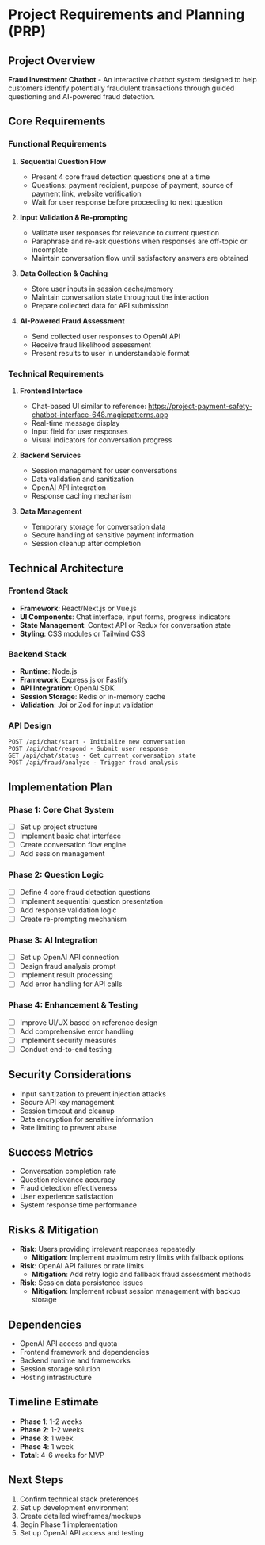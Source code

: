 # Project Requirements and Planning (PRP)

## Project Overview
**Fraud Investment Chatbot** - An interactive chatbot system designed to help customers identify potentially fraudulent transactions through guided questioning and AI-powered fraud detection.

## Core Requirements

### Functional Requirements
1. **Sequential Question Flow**
   - Present 4 core fraud detection questions one at a time
   - Questions: payment recipient, purpose of payment, source of payment link, website verification
   - Wait for user response before proceeding to next question

2. **Input Validation & Re-prompting**
   - Validate user responses for relevance to current question
   - Paraphrase and re-ask questions when responses are off-topic or incomplete
   - Maintain conversation flow until satisfactory answers are obtained

3. **Data Collection & Caching**
   - Store user inputs in session cache/memory
   - Maintain conversation state throughout the interaction
   - Prepare collected data for API submission

4. **AI-Powered Fraud Assessment**
   - Send collected user responses to OpenAI API
   - Receive fraud likelihood assessment
   - Present results to user in understandable format

### Technical Requirements
1. **Frontend Interface**
   - Chat-based UI similar to reference: https://project-payment-safety-chatbot-interface-648.magicpatterns.app
   - Real-time message display
   - Input field for user responses
   - Visual indicators for conversation progress

2. **Backend Services**
   - Session management for user conversations
   - Data validation and sanitization
   - OpenAI API integration
   - Response caching mechanism

3. **Data Management**
   - Temporary storage for conversation data
   - Secure handling of sensitive payment information
   - Session cleanup after completion

## Technical Architecture

### Frontend Stack
- **Framework**: React/Next.js or Vue.js
- **UI Components**: Chat interface, input forms, progress indicators
- **State Management**: Context API or Redux for conversation state
- **Styling**: CSS modules or Tailwind CSS

### Backend Stack
- **Runtime**: Node.js
- **Framework**: Express.js or Fastify
- **API Integration**: OpenAI SDK
- **Session Storage**: Redis or in-memory cache
- **Validation**: Joi or Zod for input validation

### API Design
```
POST /api/chat/start - Initialize new conversation
POST /api/chat/respond - Submit user response
GET /api/chat/status - Get current conversation state
POST /api/fraud/analyze - Trigger fraud analysis
```

## Implementation Plan

### Phase 1: Core Chat System
- [ ] Set up project structure
- [ ] Implement basic chat interface
- [ ] Create conversation flow engine
- [ ] Add session management

### Phase 2: Question Logic
- [ ] Define 4 core fraud detection questions
- [ ] Implement sequential question presentation
- [ ] Add response validation logic
- [ ] Create re-prompting mechanism

### Phase 3: AI Integration
- [ ] Set up OpenAI API connection
- [ ] Design fraud analysis prompt
- [ ] Implement result processing
- [ ] Add error handling for API calls

### Phase 4: Enhancement & Testing
- [ ] Improve UI/UX based on reference design
- [ ] Add comprehensive error handling
- [ ] Implement security measures
- [ ] Conduct end-to-end testing

## Security Considerations
- Input sanitization to prevent injection attacks
- Secure API key management
- Session timeout and cleanup
- Data encryption for sensitive information
- Rate limiting to prevent abuse

## Success Metrics
- Conversation completion rate
- Question relevance accuracy
- Fraud detection effectiveness
- User experience satisfaction
- System response time performance

## Risks & Mitigation
- **Risk**: Users providing irrelevant responses repeatedly
  - **Mitigation**: Implement maximum retry limits with fallback options
- **Risk**: OpenAI API failures or rate limits
  - **Mitigation**: Add retry logic and fallback fraud assessment methods
- **Risk**: Session data persistence issues
  - **Mitigation**: Implement robust session management with backup storage

## Dependencies
- OpenAI API access and quota
- Frontend framework and dependencies
- Backend runtime and frameworks
- Session storage solution
- Hosting infrastructure

## Timeline Estimate
- **Phase 1**: 1-2 weeks
- **Phase 2**: 1-2 weeks  
- **Phase 3**: 1 week
- **Phase 4**: 1 week
- **Total**: 4-6 weeks for MVP

## Next Steps
1. Confirm technical stack preferences
2. Set up development environment
3. Create detailed wireframes/mockups
4. Begin Phase 1 implementation
5. Set up OpenAI API access and testing